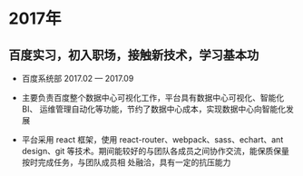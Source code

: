 # 2017年

## 百度实习，初入职场，接触新技术，学习基本功

- 百度系统部 2017.02 — 2017.09

- 主要负责百度整个数据中心可视化工作，平台具有数据中心可视化、智能化 BI、 运维管理自动化等功能，节约了数据中心成本，实现数据中心向智能化发展

- 平台采用 react 框架，使用 react-router、webpack、sass、echart、ant design、git 等技术。期间能较好的与团队各成员之间协作交流，能保质保量按时完成任务，与团队成员相 处融洽，具有一定的抗压能力